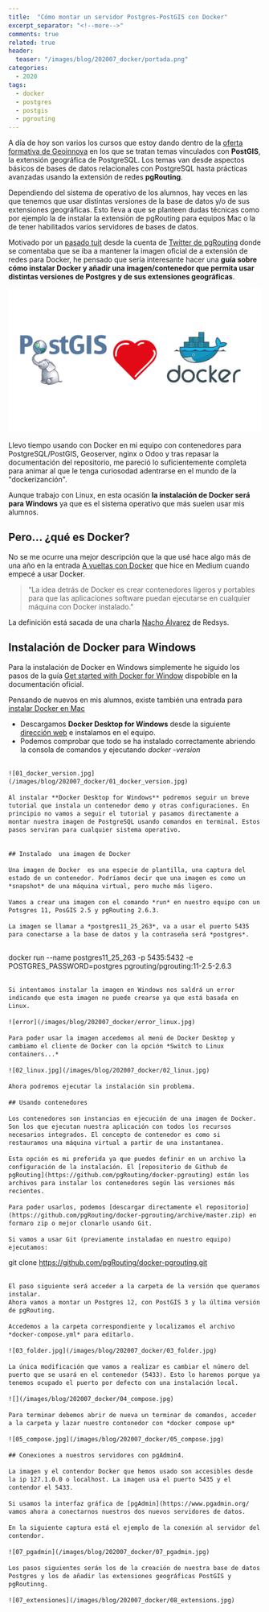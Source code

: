 ```yaml
---
title:  "Cómo montar un servidor Postgres-PostGIS con Docker"
excerpt_separator: "<!--more-->"
comments: true
related: true
header:
  teaser: "/images/blog/202007_docker/portada.png" 
categories: 
  - 2020
tags:
  - docker
  - postgres
  - postgis
  - pgrouting
---
```


A día de hoy son varios los cursos que estoy dando dentro de la [oferta formativa de Geoinnova](https://geoinnova.org/cursos/patricio-soriano/) en los que se tratan temas vinculados con **PostGIS**, la extensión geográfica de PostgreSQL. Los temas van desde aspectos básicos de bases de datos relacionales con  PostgreSQL hasta prácticas avanzadas usando la extensión de redes **pgRouting**.

Dependiendo del sistema de operativo de los alumnos, hay veces en las que tenemos que usar distintas versiones de la base de datos y/o de sus extensiones geográficas. Esto lleva a que se planteen dudas técnicas como por ejemplo la de instalar la extensión de pgRouting para equipos Mac o la de tener habilitados varios servidores de bases de datos.

Motivado por un [pasado tuit](https://twitter.com/pgrouting/status/1278498807836073984) desde la cuenta de [Twitter de pgRouting](https://twitter.com/pgrouting?lang=es) donde se comentaba que se iba a mantener la imagen oficial de a extensión de redes para Docker, he pensado que sería interesante hacer una **guía sobre cómo instalar Docker y añadir una imagen/contenedor que permita usar distintas versiones de Postgres y de sus extensiones geográficas**.

![Love is in the air](/images/blog/202007_docker/portada.png)

Llevo tiempo usando con Docker en mi equipo con contenedores para PostgreSQL/PostGIS, Geoserver, nginx o Odoo y tras repasar la documentación del repositorio, me pareció lo suficientemente completa para animar al que le tenga curiosodad adentrarse en el mundo de la "dockerizanción".

Aunque trabajo con Linux, en esta ocasión **la instalación de Docker será para Windows** ya que es el sistema operativo que más suelen usar mis alumnos.

## Pero... ¿qué es Docker?

No se me ocurre una mejor descripción que la que usé hace algo más de una año en la entrada [A vueltas con Docker](https://medium.com/@pasoriano/a-vueltas-con-docker-f3e8e15b8f4a) que hice en Medium cuando empecé a usar Docker.

> “La idea detrás de Docker es crear contenedores ligeros y portables para que las aplicaciones software puedan ejecutarse en cualquier máquina con Docker instalado."

La definición está sacada de una charla [Nacho Álvarez](https://twitter.com/neonigmacdb) de Redsys.


## Instalación de Docker para Windows

Para la instalación de Docker en Windows simplemente he siguido los pasos de la guía [Get started with Docker for Window](https://docs.docker.com/docker-for-windows/) dispobible en la documentación oficial. 

Pensando de nuevos en mis alumnos, existe también una entrada  para [instalar Docker en Mac](https://docs.docker.com/docker-for-mac/install/)

- Descargamos **Docker Desktop for Windows** desde la siguiente [dirección web](https://hub.docker.com/editions/community/docker-ce-desktop-windows/) e instalamos en el equipo.
- Podemos comprobar que todo se ha instalado correctamente abriendo la consola de comandos y ejecutando *docker -version*
```

![01_docker_version.jpg](/images/blog/202007_docker/01_docker_version.jpg)

Al instalar **Docker Desktop for Windows** podremos seguir un breve tutorial que instala un contenedor demo y otras configuraciones. En principio no vamos a seguir el tutorial y pasamos directamente a montar nuestra imagen de PostgreSQL usando comandos en terminal. Estos pasos serviran para cualquier sistema operativo.


## Instalado  una imagen de Docker

Una imagen de Docker  es una especie de plantilla, una captura del estado de un contenedor. Podríamos decir que una imagen es como un *snapshot* de una máquina virtual, pero mucho más ligero.

Vamos a crear una imagen con el comando *run* en nuestro equipo con un Potsgres 11, PosGIS 2.5 y pgRouting 2.6.3. 

La imagen se llamar a *postgres11_25_263*, va a usar el puerto 5435 para conectarse a la base de datos y la contraseña será *postgres*.


```
docker run --name postgres11_25_263 -p 5435:5432 -e POSTGRES_PASSWORD=postgres pgrouting/pgrouting:11-2.5-2.6.3 
```

Si intentamos instalar la imagen en Windows nos saldrá un error indicando que esta imagen no puede crearse ya que está basada en Linux.

![error](/images/blog/202007_docker/error_linux.jpg)

Para poder usar la imagen accedemos al menú de Docker Desktop y cambiamo el cliente de Docker con la opción *Switch to Linux containers...*

![02_linux.jpg](/images/blog/202007_docker/02_linux.jpg)

Ahora podremos ejecutar la instalación sin problema.

## Usando contenedores

Los contenedores son instancias en ejecución de una imagen de Docker. Son los que ejecutan nuestra aplicación con todos los recursos necesarios integrados. El concepto de contenedor es como si restauramos una máquina virtual a partir de una instantanea.

Esta opción es mi preferida ya que puedes definir en un archivo la configuración de la instalación. El [repositorio de Github de pgRouting](https://github.com/pgRouting/docker-pgrouting) están los archivos para instalar los contenedores según las versiones más recientes. 

Para poder usarlos, podemos [descargar directamente el repositorio](https://github.com/pgRouting/docker-pgrouting/archive/master.zip) en formaro zip o mejor clonarlo usando Git.

Si vamos a usar Git (previamente instaladao en nuestro equipo) ejecutamos:

```
git clone https://github.com/pgRouting/docker-pgrouting.git
```

El paso siguiente será acceder a la carpeta de la versión que queramos instalar. 
Ahora vamos a montar un Postgres 12, con PostGIS 3 y la última versión de pgRouting. 

Accedemos a la carpeta correspondiente y localizamos el archivo *docker-compose.yml* para editarlo.

![03_folder.jpg](/images/blog/202007_docker/03_folder.jpg)

La única modificación que vamos a realizar es cambiar el número del puerto que se usará en el contenedor (5433). Esto lo haremos porque ya tenemos ocupado el puerto por defecto con una instalación local.

![](/images/blog/202007_docker/04_compose.jpg)

Para terminar debemos abrir de nueva un terminar de comandos, acceder a la carpeta y lazar nuestro contonedor con *docker compose up*

![05_compose.jpg](/images/blog/202007_docker/05_compose.jpg)

## Conexiones a nuestros servidores con pgAdmin4.

La imagen y el contendor Docker que hemos usado son accesibles desde la ip 127.1.0.0 o localhost. La imagen usa el puerto 5435 y el contendor el 5433. 

Si usamos la interfaz gráfica de [pgAdmin](https://www.pgadmin.org/ vamos ahora a conectarnos nuestros dos nuevos servidores de datos.

En la siguiente captura está el ejemplo de la conexión al servidor del contendor.

![07_pgadmin](/images/blog/202007_docker/07_pgadmin.jpg)

Los pasos siguientes serán los de la creación de nuestra base de datos Postgres y los de añadir las extensiones geográficas PostGIS y pgRoutinng.

![07_extensiones](/images/blog/202007_docker/08_extensions.jpg)



